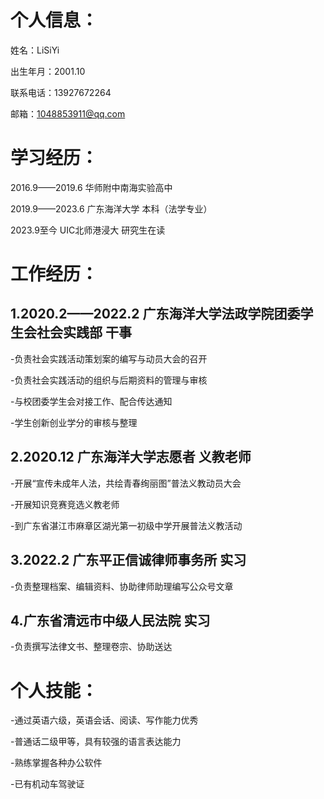 # 个人信息：
姓名：LiSiYi

出生年月：2001.10

联系电话：13927672264

邮箱：1048853911@qq.com
# 学习经历：
2016.9——2019.6 华师附中南海实验高中

2019.9——2023.6 广东海洋大学 本科（法学专业）

2023.9至今 UIC北师港浸大 研究生在读
# 工作经历：
## 1.2020.2——2022.2 广东海洋大学法政学院团委学生会社会实践部 干事
-负责社会实践活动策划案的编写与动员大会的召开

-负责社会实践活动的组织与后期资料的管理与审核

-与校团委学生会对接工作、配合传达通知

-学生创新创业学分的审核与整理
## 2.2020.12 广东海洋大学志愿者 义教老师
-开展“宣传未成年人法，共绘青春绚丽图”普法义教动员大会

-开展知识竞赛竞选义教老师

-到广东省湛江市麻章区湖光第一初级中学开展普法义教活动
## 3.2022.2 广东平正信诚律师事务所 实习
-负责整理档案、编辑资料、协助律师助理编写公众号文章
## 4.广东省清远市中级人民法院 实习
-负责撰写法律文书、整理卷宗、协助送达

# 个人技能：
-通过英语六级，英语会话、阅读、写作能力优秀

-普通话二级甲等，具有较强的语言表达能力

-熟练掌握各种办公软件

-已有机动车驾驶证
